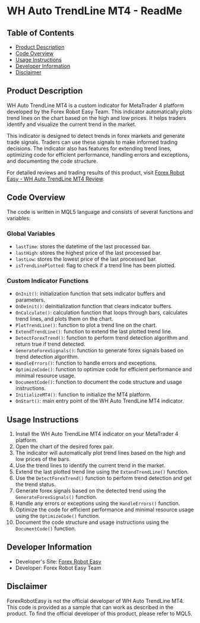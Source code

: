 # WH Auto TrendLine MT4 - ReadMe

## Table of Contents
- [Product Description](#product-description)
- [Code Overview](#code-overview)
- [Usage Instructions](#usage-instructions)
- [Developer Information](#developer-information)
- [Disclaimer](#disclaimer)

## Product Description
WH Auto TrendLine MT4 is a custom indicator for MetaTrader 4 platform developed by the Forex Robot Easy Team. This indicator automatically plots trend lines on the chart based on the high and low prices. It helps traders identify and visualize the current trend in the market.

This indicator is designed to detect trends in forex markets and generate trade signals. Traders can use these signals to make informed trading decisions. The indicator also has features for extending trend lines, optimizing code for efficient performance, handling errors and exceptions, and documenting the code structure.

For detailed reviews and trading results of this product, visit [Forex Robot Easy - WH Auto TrendLine MT4 Review](https://forexroboteasy.com/forex-robot-review/wh-auto-trendline-mt4-review-forex-software-insights/).

## Code Overview
The code is written in MQL5 language and consists of several functions and variables:

### Global Variables
- `lastTime`: stores the datetime of the last processed bar.
- `lastHigh`: stores the highest price of the last processed bar.
- `lastLow`: stores the lowest price of the last processed bar.
- `isTrendLinePlotted`: flag to check if a trend line has been plotted.

### Custom Indicator Functions
- `OnInit()`: initialization function that sets indicator buffers and parameters.
- `OnDeinit()`: deinitialization function that clears indicator buffers.
- `OnCalculate()`: calculation function that loops through bars, calculates trend lines, and plots them on the chart.
- `PlotTrendLine()`: function to plot a trend line on the chart.
- `ExtendTrendLine()`: function to extend the last plotted trend line.
- `DetectForexTrend()`: function to perform trend detection algorithm and return true if trend detected.
- `GenerateForexSignals()`: function to generate forex signals based on trend detection algorithm.
- `HandleErrors()`: function to handle errors and exceptions.
- `OptimizeCode()`: function to optimize code for efficient performance and minimal resource usage.
- `DocumentCode()`: function to document the code structure and usage instructions.
- `InitializeMT4()`: function to initialize the MT4 platform.
- `OnStart()`: main entry point of the WH Auto TrendLine MT4 indicator.

## Usage Instructions
1. Install the WH Auto TrendLine MT4 indicator on your MetaTrader 4 platform.
2. Open the chart of the desired forex pair.
3. The indicator will automatically plot trend lines based on the high and low prices of the bars.
4. Use the trend lines to identify the current trend in the market.
5. Extend the last plotted trend line using the `ExtendTrendLine()` function.
6. Use the `DetectForexTrend()` function to perform trend detection and get the trend status.
7. Generate forex signals based on the detected trend using the `GenerateForexSignals()` function.
8. Handle any errors or exceptions using the `HandleErrors()` function.
9. Optimize the code for efficient performance and minimal resource usage using the `OptimizeCode()` function.
10. Document the code structure and usage instructions using the `DocumentCode()` function.

## Developer Information
- Developer's Site: [Forex Robot Easy](https://forexroboteasy.com)
- Developer: Forex Robot Easy Team

## Disclaimer
ForexRobotEasy is not the official developer of WH Auto TrendLine MT4. This code is provided as a sample that can work as described in the product. To find the official developer of this product, please refer to MQL5.
